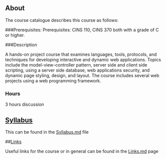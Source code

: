 ## About

The course catalogue describes this course as follows:

###Prerequisites:
Prerequisites: CINS 110, CINS 370 both with a grade of C or higher.

###Description

   A hands-on project course that examines languages, tools, protocols, and techniques for developing interactive and dynamic web applications. Topics include the model-view-controller pattern, server side and client side scripting, using a server side database, web applications security, and dynamic page styling, design, and layout. The course includes several web projects using a web programming framework.

### Hours
   3 hours discussion

## [Syllabus](https://github.com/CSUChico-CINS465/CINS465-Course-Materials/blob/master/Syllabus.md "CINS465 Syllabus")

This can be found in the [Syllabus.md](https://github.com/CSUChico-CINS465/CINS465-Course-Materials/blob/master/Syllabus.md "CINS465 Syllabus") file

##[Links](https://github.com/CSUChico-CINS465/CINS465-Course-Materials/blob/master/Links.md "CINS465 Links")

Useful links for the course or in general can be found in the [Links.md](https://github.com/CSUChico-CINS465/CINS465-Course-Materials/blob/master/Links.md "CINS465 Links") page
